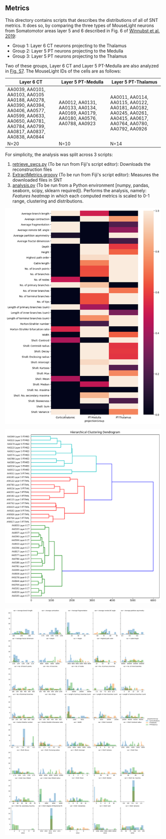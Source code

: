## Metrics

This directory contains scripts that describes the distributions of all of SNT metrics. It does so, by comparing the three types of MouseLight neurons from Somatomotor areas layer 5 and 6 described in Fig. 6 of [Winnubst et al. 2019](https://pubmed.ncbi.nlm.nih.gov/31495573/):

- Group 1: Layer 6 CT neurons projecting to the Thalamus
- Group 2: Layer 5 PT neurons projecting to the Medulla 
- Group 3: Layer 5 PT neurons projecting to the Thalamus

Two of these groups, Layer 6 CT and Layer 5 PT-Medulla are also analyzed in [Fig. S7](./FigS7_PopulationDiagrams/). The MouseLight IDs of the cells are as follows:

| Layer 6 CT                                                                                                                                                                 | Layer 5 PT-Medulla                                                                   | Layer 5 PT-Thalamus                                                                                                             |
|----------------------------------------------------------------------------------------------------------------------------------------------------------------------------|--------------------------------------------------------------------------------------|---------------------------------------------------------------------------------------------------------------------------------|
| AA0039, AA0101, AA0103, AA0105<br>AA0188, AA0278, AA0390, AA0394,<br>AA0406, AA0577, AA0599, AA0633, <br>AA0650, AA0781, AA0784, AA0799,<br>AA0817, AA0837, AA0838, AA0844 | AA0012, AA0131, AA0133, AA0134,<br>AA0169, AA0179, AA0180, AA0576,<br>AA0788, AA0923 | AA0011, AA0114, AA0115, AA0122,<br>AA0181, AA0182, AA0245, AA0261,<br>AA0415, AA0617, AA0764, AA0780,<br>AA0792, AA0926 |
| N=20                                                                                                                                                                       | N=10                                                                                 | N=14                                                                                                                            |



For simplicity, the analysis was split across 3 scripts:

1. [retrieve_swcs.py](./retrieve_swcs.py) (To be run from Fiji's script editor): Downloads the reconstruction files
2. [ExtractMetrics.groovy](./ExtractMetrics.groovy) (To be run from Fiji's script editor): Measures the downloaded files in SNT
3. [analysis.py](./analysis.py) (To be run from a Python environment [numpy, pandas, seaborn, scipy, sklearn required]). Performs the analysis, namely:  *Features heatmap* in which each computed metrics is scaled to 0-1 range, clustering and distributions.



![](heatmap.png)

![](clustering.png)

![](histplot.png)

